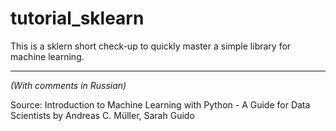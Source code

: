 # tutorial_sklearn
This is a sklern short check-up to quickly master a simple library for machine learning. 
____
*(With comments in Russian)*

Source: 
Introduction to Machine Learning with Python - A Guide for Data Scientists by Andreas C. Müller, Sarah Guido
